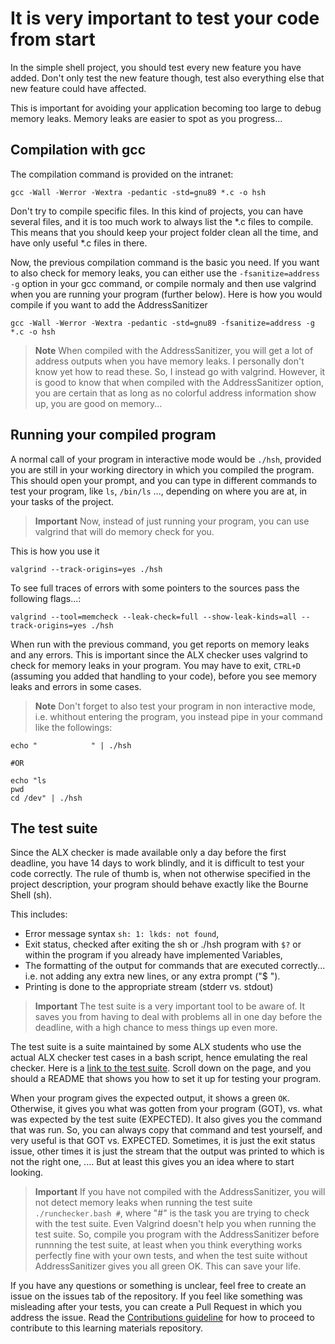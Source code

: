 # It is very important to test your code from start
In the simple shell project, you should test every new feature you have added. Don't only test the new feature though, test also everything else that new feature could have affected.

This is important for avoiding your application becoming too large to debug memory leaks. Memory leaks are easier to spot as you progress...

## Compilation with gcc
The compilation command is provided on the intranet:
```
gcc -Wall -Werror -Wextra -pedantic -std=gnu89 *.c -o hsh
```
Don't try to compile specific files. In this kind of projects, you can have several files, and it is too much work to always list the *.c files to compile. This means that you should keep your project folder clean all the time, and have only useful *.c files in there.

Now, the previous compilation command is the basic you need. If you want to also check for memory leaks, you can either use the ```-fsanitize=address -g``` option in your gcc command, or compile normaly and then use valgrind when you are running your program (further below).
Here is how you would compile if you want to add the AddressSanitizer
```
gcc -Wall -Werror -Wextra -pedantic -std=gnu89 -fsanitize=address -g *.c -o hsh
```
> **Note**
> When compiled with the AddressSanitizer, you will get a lot of address outputs when you have memory leaks. I personally don't know yet how to read these. So, I instead go with valgrind. However, it is good to know that when compiled with the AddressSanitizer option, you are certain that as long as no colorful address information show up, you are good on memory...

## Running your compiled program
A normal call of your program in interactive mode would be ```./hsh```, provided you are still in your working directory in which you compiled the program.
This should open your prompt, and you can type in different commands to test your program, like ```ls```, ```/bin/ls``` ..., depending on where you are at, in your tasks of the project.

> **Important**
> Now, instead of just running your program, you can use valgrind that will do memory check for you.

This is how you use it
```
valgrind --track-origins=yes ./hsh
```
To see full traces of errors with some pointers to the sources pass the following flags...:
```
valgrind --tool=memcheck --leak-check=full --show-leak-kinds=all --track-origins=yes ./hsh
```
When run with the previous command, you get reports on memory leaks and any errors. This is important since the ALX checker uses valgrind to check for memory leaks in your program. You may have to exit, ```CTRL+D``` (assuming you added that handling to your code), before you see memory leaks and errors in some cases.

> **Note**
> Don't forget to also test your program in non interactive mode, i.e. whithout entering the program, you instead pipe in your command like the followings:
```
echo "            " | ./hsh

#OR

echo "ls
pwd
cd /dev" | ./hsh
```


## The test suite
Since the ALX checker is made available only a day before the first deadline, you have 14 days to work blindly, and it is difficult to test your code correctly. The rule of thumb is, when not otherwise specified in the project description, your program should behave exactly like the Bourne Shell (sh).

This includes:

* Error message syntax ```sh: 1: lkds: not found```,
* Exit status, checked after exiting the sh or ./hsh program with ```$?``` or within the program if you already have implemented Variables,
* The formatting of the output for commands that are executed correctly... i.e. not adding any extra new lines, or any extra prompt ("$ ").
* Printing is done to the appropriate stream (stderr vs. stdout)

> **Important**
> The test suite is a very important tool to be aware of. It saves you from having to deal with problems all in one day before the deadline, with a high chance to mess things up even more.

The test suite is a suite maintained by some ALX students who use the actual ALX checker test cases in a bash script, hence emulating the real checker.
Here is a [link to the test suite](https://github.com/Fuzzworth/alx_test_suite/tree/main/simple_shell_project). Scroll down on the page, and you should a README that shows you how to set it up for testing your program.

When your program gives the expected output, it shows a green ```OK```. Otherwise, it gives you what was gotten from your program (GOT), vs. what was expected by the test suite (EXPECTED). It also gives you the command that was run. So, you can always copy that command and test yourself, and very useful is that GOT vs. EXPECTED. Sometimes, it is just the exit status issue, other times it is just the stream that the output was printed to which is not the right one, .... But at least this gives you an idea where to start looking.

> **Important**
> If you have not compiled with the AddressSanitizer, you will not detect memory leaks when running the test suite ```./runchecker.bash #```, where "#" is the task you are trying to check with the test suite. Even Valgrind doesn't help you when running the test suite. So, compile you program with the AddressSanitizer before runnning the test suite, at least when you think everything works perfectly fine with your own tests, and when the test suite without AddressSanitizer gives you all green OK. This can save your life.

If you have any questions or something is unclear, feel free to create an issue on the issues tab of the repository. If you feel like something was misleading after your tests, you can create a Pull Request in which you address the issue. Read the [Contributions guideline](../CONTRIBUTING.md) for how to proceed to contribute to this learning materials repository.
